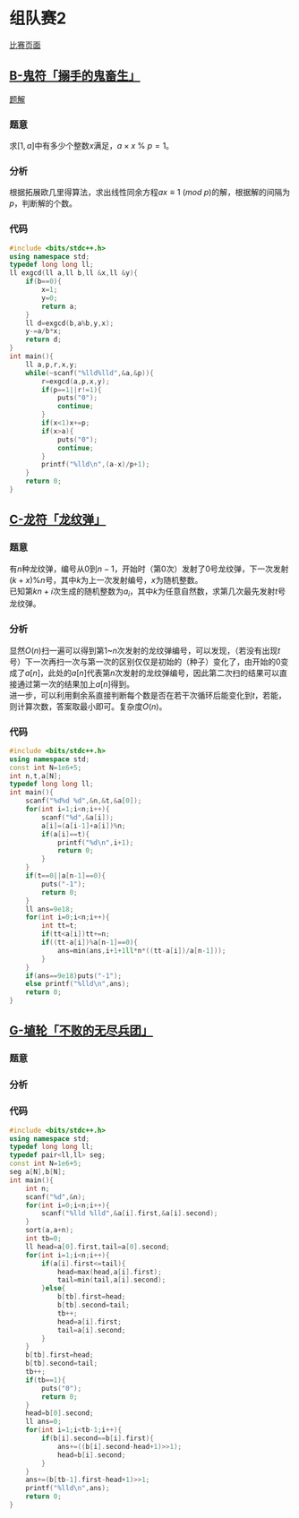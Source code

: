 # 组队赛2
[比赛页面](https://scut.online/contest/83)  

## [B-鬼符「搦手的鬼畜生」](https://scut.online/p/492)  
[题解](https://scut.online/solve/118)  
### 题意
求$[1,a]$中有多少个整数$x$满足，$a\times x\ \%\ p=1$。  
### 分析
根据拓展欧几里得算法，求出线性同余方程$ax\equiv 1\ (mod\ p)$的解，根据解的间隔为$p$，判断解的个数。  

### 代码
```cpp
#include <bits/stdc++.h>
using namespace std;
typedef long long ll;
ll exgcd(ll a,ll b,ll &x,ll &y){
    if(b==0){
        x=1;
        y=0;
        return a;
    }
    ll d=exgcd(b,a%b,y,x);
    y-=a/b*x;
    return d;
}
int main(){
    ll a,p,r,x,y;
    while(~scanf("%lld%lld",&a,&p)){
        r=exgcd(a,p,x,y);
        if(p==1||r!=1){
            puts("0");
            continue;
        }
        if(x<1)x+=p;
        if(x>a){
            puts("0");
            continue;
        }
        printf("%lld\n",(a-x)/p+1);
    }
    return 0;
}
```

## [C-龙符「龙纹弹」](https://scut.online/p/488)
### 题意
有$n$种龙纹弹，编号从0到$n-1$，开始时（第0次）发射了0号龙纹弹，下一次发射$(k+x)\%n$号，其中$k$为上一次发射编号，$x$为随机整数。  
已知第$kn+i$次生成的随机整数为$a_i$，其中$k$为任意自然数，求第几次最先发射$t$号龙纹弹。  

### 分析
显然$O(n)$扫一遍可以得到第1~$n$次发射的龙纹弹编号，可以发现，（若没有出现$t$号）下一次再扫一次与第一次的区别仅仅是初始的（种子）变化了，由开始的0变成了$a[n]$，此处的$a[n]$代表第$n$次发射的龙纹弹编号，因此第二次扫的结果可以直接通过第一次的结果加上$a[n]$得到。  
进一步，可以利用剩余系直接判断每个数是否在若干次循环后能变化到$t$，若能，则计算次数，答案取最小即可。复杂度$O(n)$。  


### 代码
```cpp
#include <bits/stdc++.h>
using namespace std;
const int N=1e6+5;
int n,t,a[N];
typedef long long ll;
int main(){
    scanf("%d%d %d",&n,&t,&a[0]);
    for(int i=1;i<n;i++){
        scanf("%d",&a[i]);
        a[i]=(a[i-1]+a[i])%n;
        if(a[i]==t){
            printf("%d\n",i+1);
            return 0;
        }
    }
    if(t==0||a[n-1]==0){
        puts("-1");
        return 0;
    }
    ll ans=9e18;
    for(int i=0;i<n;i++){
        int tt=t;
        if(tt<a[i])tt+=n;
        if((tt-a[i])%a[n-1]==0){
            ans=min(ans,i+1+1ll*n*((tt-a[i])/a[n-1]));
        }
    }
    if(ans==9e18)puts("-1");
    else printf("%lld\n",ans);
    return 0;
}
```

## [G-埴轮「不败的无尽兵团」](https://scut.online/p/487)
### 题意
### 分析
### 代码
```cpp
#include <bits/stdc++.h>
using namespace std;
typedef long long ll;
typedef pair<ll,ll> seg;
const int N=1e6+5;
seg a[N],b[N];
int main(){
    int n;
    scanf("%d",&n);
    for(int i=0;i<n;i++){
        scanf("%lld %lld",&a[i].first,&a[i].second);
    }
    sort(a,a+n);
    int tb=0;
    ll head=a[0].first,tail=a[0].second;
    for(int i=1;i<n;i++){
        if(a[i].first<=tail){
            head=max(head,a[i].first);
            tail=min(tail,a[i].second);
        }else{
            b[tb].first=head;
            b[tb].second=tail;
            tb++;
            head=a[i].first;
            tail=a[i].second;
        }
    }
    b[tb].first=head;
    b[tb].second=tail;
    tb++;
    if(tb==1){
        puts("0");
        return 0;
    }
    head=b[0].second;
    ll ans=0;
    for(int i=1;i<tb-1;i++){
        if(b[i].second==b[i].first){
            ans+=((b[i].second-head+1)>>1);
            head=b[i].second;
        }
    }
    ans+=(b[tb-1].first-head+1)>>1;
    printf("%lld\n",ans);
    return 0;
}
```